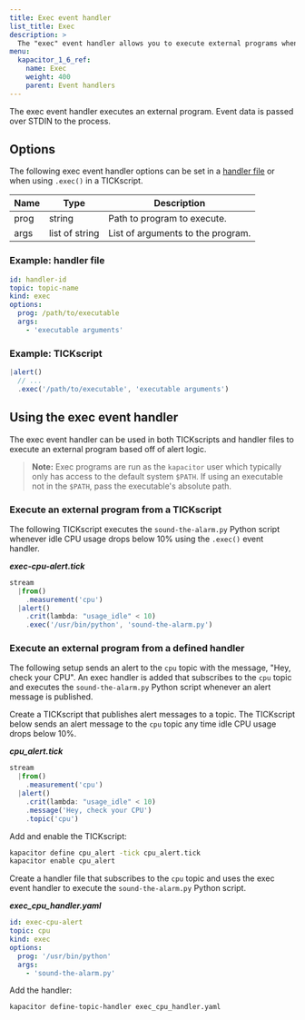 ```yaml
---
title: Exec event handler
list_title: Exec
description: >
  The "exec" event handler allows you to execute external programs when Kapacitor alert messages are triggered. This page includes configuration options and usage examples.
menu:
  kapacitor_1_6_ref:
    name: Exec
    weight: 400
    parent: Event handlers
---
```


The exec event handler executes an external program.
Event data is passed over STDIN to the process.

## Options
The following exec event handler options can be set in a
[handler file](/kapacitor/v1.6/event_handlers/#create-a-topic-handler-with-a-handler-file) or when using
`.exec()` in a TICKscript.

| Name | Type           | Description                       |
| ---- | ----           | -----------                       |
| prog | string         | Path to program to execute.       |
| args | list of string | List of arguments to the program. |

### Example: handler file
```yaml
id: handler-id
topic: topic-name
kind: exec
options:
  prog: /path/to/executable
  args: 
    - 'executable arguments'
```

### Example: TICKscript
```js
|alert()
  // ...
  .exec('/path/to/executable', 'executable arguments')
```

## Using the exec event handler
The exec event handler can be used in both TICKscripts and handler files to
execute an external program based off of alert logic.

> **Note:** Exec programs are run as the `kapacitor` user which typically only
> has access to the default system `$PATH`.
> If using an executable not in the `$PATH`, pass the executable's absolute path.

### Execute an external program from a TICKscript

The following TICKscript executes the `sound-the-alarm.py` Python script whenever
idle CPU usage drops below 10% using the `.exec()` event handler.

_**exec-cpu-alert.tick**_  
```js
stream
  |from()
    .measurement('cpu')
  |alert()
    .crit(lambda: "usage_idle" < 10)
    .exec('/usr/bin/python', 'sound-the-alarm.py')
```

### Execute an external program from a defined handler

The following setup sends an alert to the `cpu` topic with the message, "Hey,
check your CPU". An exec handler is added that subscribes to the `cpu` topic and
executes the `sound-the-alarm.py` Python script whenever an alert message is published.

Create a TICKscript that publishes alert messages to a topic.
The TICKscript below sends an alert message to the `cpu` topic any time idle CPU
usage drops below 10%.

_**cpu\_alert.tick**_
```js
stream
  |from()
    .measurement('cpu')
  |alert()
    .crit(lambda: "usage_idle" < 10)
    .message('Hey, check your CPU')
    .topic('cpu')
```

Add and enable the TICKscript:

```bash
kapacitor define cpu_alert -tick cpu_alert.tick
kapacitor enable cpu_alert
```

Create a handler file that subscribes to the `cpu` topic and uses the exec event
handler to execute the `sound-the-alarm.py` Python script.

_**exec\_cpu\_handler.yaml**_
```yaml
id: exec-cpu-alert
topic: cpu
kind: exec
options:
  prog: '/usr/bin/python'
  args: 
    - 'sound-the-alarm.py'
```

Add the handler:

```bash
kapacitor define-topic-handler exec_cpu_handler.yaml
```
